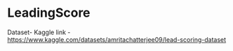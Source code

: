 # LeadingScore
Dataset- Kaggle
link - https://www.kaggle.com/datasets/amritachatterjee09/lead-scoring-dataset
